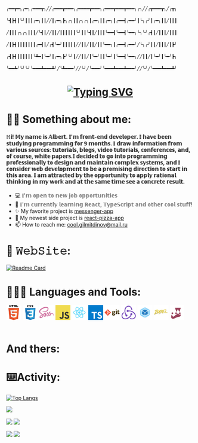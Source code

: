 ```
                                    ╭━━┳━╮╭━╮╭━━━┳╮╱╱╭━━━┳━━━╮╭━━━━┳━━━╮╭━━━┳━━━┳━━━╮╭╮╱╱╭┳━━━┳╮╱╭┳╮
                                    ╰┫┣┫┃╰╯┃┃┃╭━╮┃┃╱╱┃╭━╮┣╮╭╮┃┃╭╮╭╮┃╭━╮┃┃╭━╮┃╭━━┫╭━━╯┃╰╮╭╯┃╭━╮┃┃╱┃┃┃
                                    ╱┃┃┃╭╮╭╮┃┃┃╱╰┫┃╱╱┃┃╱┃┃┃┃┃┃╰╯┃┃╰┫┃╱┃┃┃╰━━┫╰━━┫╰━━╮╰╮╰╯╭┫┃╱┃┃┃╱┃┃┃
                                    ╱┃┣┫┃┃┃┃┃┃┃╭━┫┃╱╭┫╰━╯┃┃┃┃┃╱╱┃┃╱┃┃╱┃┃╰━━╮┃╭━━┫╭━━╯╱╰╮╭╯┃┃╱┃┃┃╱┃┣╯
                                    ╭┫┣┫┃┃┃┃┃┃╰┻━┃╰━╯┃╭━╮┣╯╰╯┃╱╱┃┃╱┃╰━╯┃┃╰━╯┃╰━━┫╰━━╮╱╱┃┃╱┃╰━╯┃╰━╯┣╮
                                    ╰━━┻╯╰╯╰╯╰━━━┻━━━┻╯╱╰┻━━━╯╱╱╰╯╱╰━━━╯╰━━━┻━━━┻━━━╯╱╱╰╯╱╰━━━┻━━━┻╯
```

<h1 align="center"><a href="https://git.io/typing-svg"><img src="https://readme-typing-svg.herokuapp.com?size=35&color=0444F7&background=733FFF00&center=true&vCenter=true&lines=Hi+there%2C+I'm+Albert." alt="Typing SVG" /></a> </h1>

<h1>🙎‍♂️ Something about me: </h1>
<h4> ℍ𝕚! 𝕄𝕪 𝕟𝕒𝕞𝕖 𝕚𝕤 𝔸𝕝𝕓𝕖𝕣𝕥. 𝕀'𝕞 𝕗𝕣𝕠𝕟𝕥-𝕖𝕟𝕕 𝕕𝕖𝕧𝕖𝕝𝕠𝕡𝕖𝕣. 𝕀 𝕙𝕒𝕧𝕖 𝕓𝕖𝕖𝕟 𝕤𝕥𝕦𝕕𝕪𝕚𝕟𝕘 𝕡𝕣𝕠𝕘𝕣𝕒𝕞𝕞𝕚𝕟𝕘 𝕗𝕠𝕣 𝟡 𝕞𝕠𝕟𝕥𝕙𝕤. 𝕀 𝕕𝕣𝕒𝕨 𝕚𝕟𝕗𝕠𝕣𝕞𝕒𝕥𝕚𝕠𝕟 𝕗𝕣𝕠𝕞 𝕧𝕒𝕣𝕚𝕠𝕦𝕤 𝕤𝕠𝕦𝕣𝕔𝕖𝕤: 𝕥𝕦𝕥𝕠𝕣𝕚𝕒𝕝𝕤, 𝕓𝕝𝕠𝕘𝕤, 𝕧𝕚𝕕𝕖𝕠 𝕥𝕦𝕥𝕠𝕣𝕚𝕒𝕝𝕤, 𝕔𝕠𝕟𝕗𝕖𝕣𝕖𝕟𝕔𝕖𝕤, 𝕒𝕟𝕕, 𝕠𝕗 𝕔𝕠𝕦𝕣𝕤𝕖, 𝕨𝕙𝕚𝕥𝕖 𝕡𝕒𝕡𝕖𝕣𝕤.𝕀 𝕕𝕖𝕔𝕚𝕕𝕖𝕕 𝕥𝕠 𝕘𝕠 𝕚𝕟𝕥𝕠 𝕡𝕣𝕠𝕘𝕣𝕒𝕞𝕞𝕚𝕟𝕘 𝕡𝕣𝕠𝕗𝕖𝕤𝕤𝕚𝕠𝕟𝕒𝕝𝕝𝕪 𝕥𝕠 𝕕𝕖𝕤𝕚𝕘𝕟 𝕒𝕟𝕕 𝕞𝕒𝕚𝕟𝕥𝕒𝕚𝕟 𝕔𝕠𝕞𝕡𝕝𝕖𝕩 𝕤𝕪𝕤𝕥𝕖𝕞𝕤, 𝕒𝕟𝕕 𝕀 𝕔𝕠𝕟𝕤𝕚𝕕𝕖𝕣 𝕨𝕖𝕓 𝕕𝕖𝕧𝕖𝕝𝕠𝕡𝕞𝕖𝕟𝕥 𝕥𝕠 𝕓𝕖 𝕒 𝕡𝕣𝕠𝕞𝕚𝕤𝕚𝕟𝕘 𝕕𝕚𝕣𝕖𝕔𝕥𝕚𝕠𝕟 𝕥𝕠 𝕤𝕥𝕒𝕣𝕥 𝕚𝕟 𝕥𝕙𝕚𝕤 𝕒𝕣𝕖𝕒. 𝕀 𝕒𝕞 𝕒𝕥𝕥𝕣𝕒𝕔𝕥𝕖𝕕 𝕓𝕪 𝕥𝕙𝕖 𝕠𝕡𝕡𝕠𝕣𝕥𝕦𝕟𝕚𝕥𝕪 𝕥𝕠 𝕒𝕡𝕡𝕝𝕪 𝕣𝕒𝕥𝕚𝕠𝕟𝕒𝕝 𝕥𝕙𝕚𝕟𝕜𝕚𝕟𝕘 𝕚𝕟 𝕞𝕪 𝕨𝕠𝕣𝕜 𝕒𝕟𝕕 𝕒𝕥 𝕥𝕙𝕖 𝕤𝕒𝕞𝕖 𝕥𝕚𝕞𝕖 𝕤𝕖𝕖 𝕒 𝕔𝕠𝕟𝕔𝕣𝕖𝕥𝕖 𝕣𝕖𝕤𝕦𝕝𝕥.</h4>

<ul>
  <li> 💻 𝕀'𝕞 𝕠𝕡𝕖𝕟 𝕥𝕠 𝕟𝕖𝕨 𝕛𝕠𝕓 𝕠𝕡𝕡𝕠𝕣𝕥𝕦𝕟𝕚𝕥𝕚𝕖𝕤 </li>
  <li> 🌱 𝕀'𝕞 𝕔𝕦𝕣𝕣𝕖𝕟𝕥𝕝𝕪 𝕝𝕖𝕒𝕣𝕟𝕚𝕟𝕘 ℝ𝕖𝕒𝕔𝕥, 𝕋𝕪𝕡𝕖𝕊𝕔𝕣𝕚𝕡𝕥 𝕒𝕟𝕕 𝕠𝕥𝕙𝕖𝕣 𝕔𝕠𝕠𝕝 𝕤𝕥𝕦𝕗𝕗! </li>
  <li> ✨ My favorite project is <a href="https://hrdwhrdwhrdw.github.io/messenger/">messenger-app</a>  </li>
  <li> 🔭 My newest side project is <a href=""https://github.com/hrdwhrdwhrdw/react-pizza">react-pizza-app</a> </li>
  <li> 📫 How to reach me: <a href="mailto: cool.gilmitdinov@mail.ru">cool.gilmitdinov@mail.ru</a> </li>
  
</ul>
<h1>💼 𝚆𝚎𝚋𝚂𝚒𝚝𝚎:</h1>

[![Readme Card](https://github-readme-stats.vercel.app/api/pin/?username=hrdwhrdwhrdw&repo=website-portfolio&show_icons=true&theme=dark&langs_count=5)](https://github.com/hrdwhrdwhrdw/website-portfolio)

<h1> 👨🏻‍💻 Languages and Tools: </h1> 
<code><img height="40" src="https://raw.githubusercontent.com/github/explore/80688e429a7d4ef2fca1e82350fe8e3517d3494d/topics/html/html.png"></code>
<code><img height="40" src="https://raw.githubusercontent.com/github/explore/80688e429a7d4ef2fca1e82350fe8e3517d3494d/topics/css/css.png"></code>
<code><img height="40" src="https://raw.githubusercontent.com/github/explore/80688e429a7d4ef2fca1e82350fe8e3517d3494d/topics/sass/sass.png"></code>
<code><img height="40" src="https://raw.githubusercontent.com/github/explore/80688e429a7d4ef2fca1e82350fe8e3517d3494d/topics/javascript/javascript.png"></code>
<code><img height="40" src="https://raw.githubusercontent.com/github/explore/80688e429a7d4ef2fca1e82350fe8e3517d3494d/topics/react/react.png"></code>
<code><img height="40" src="https://raw.githubusercontent.com/github/explore/80688e429a7d4ef2fca1e82350fe8e3517d3494d/topics/typescript/typescript.png"></code>
<code><img height="40" src="https://raw.githubusercontent.com/github/explore/80688e429a7d4ef2fca1e82350fe8e3517d3494d/topics/git/git.png"></code>
<code><img height="40" src="https://raw.githubusercontent.com/github/explore/80688e429a7d4ef2fca1e82350fe8e3517d3494d/topics/redux/redux.png"></code>
<code><img height="40" src="https://raw.githubusercontent.com/github/explore/80688e429a7d4ef2fca1e82350fe8e3517d3494d/topics/webpack/webpack.png"></code>
<code><img height="40" src="https://raw.githubusercontent.com/github/explore/80688e429a7d4ef2fca1e82350fe8e3517d3494d/topics/babel/babel.png"></code>
<code><img height="40" src="https://raw.githubusercontent.com/github/explore/80688e429a7d4ef2fca1e82350fe8e3517d3494d/topics/jest/jest.png"></code>
 <br></br>
  <h1>And thers:</h1>

<h1> ⌨️Activity: </h1>

[![Top Langs](https://github-readme-stats.vercel.app/api/top-langs/?username=hrdwhrdwhrdw&layout=compact)](https://github.com/hrdwhrdwhrdw/github-readme-stats)

![](https://github-profile-summary-cards.vercel.app/api/cards/profile-details?username=hrdwhrdwhrdw&theme=github_dark)

![](https://github-profile-summary-cards.vercel.app/api/cards/most-commit-language?username=hrdwhrdwhrdw&theme=github_dark)
![](https://github-profile-summary-cards.vercel.app/api/cards/repos-per-language?username=hrdwhrdwhrdw&theme=github_dark)

![](https://github-profile-summary-cards.vercel.app/api/cards/stats?username=hrdwhrdwhrdw&theme=github_dark)
![](https://github-profile-summary-cards.vercel.app/api/cards/productive-time?username=hrdwhrdwhrdw&theme=github_dark)
